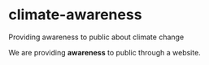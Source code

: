 # climate-awareness
Providing awareness to public about climate change

We are providing **awareness** to public through a website.

